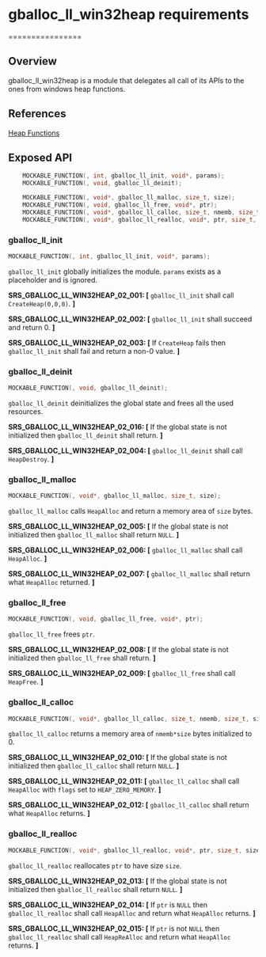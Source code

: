 # gballoc_ll_win32heap requirements
================

## Overview

gballoc_ll_win32heap is a module that delegates all call of its APIs to the ones from windows heap functions.

## References
[Heap Functions](https://docs.microsoft.com/en-us/windows/win32/memory/heap-functions)


## Exposed API

```c
    MOCKABLE_FUNCTION(, int, gballoc_ll_init, void*, params);
    MOCKABLE_FUNCTION(, void, gballoc_ll_deinit);

    MOCKABLE_FUNCTION(, void*, gballoc_ll_malloc, size_t, size);
    MOCKABLE_FUNCTION(, void, gballoc_ll_free, void*, ptr);
    MOCKABLE_FUNCTION(, void*, gballoc_ll_calloc, size_t, nmemb, size_t, size);
    MOCKABLE_FUNCTION(, void*, gballoc_ll_realloc, void*, ptr, size_t, size);
```

### gballoc_ll_init
```c
MOCKABLE_FUNCTION(, int, gballoc_ll_init, void*, params);
```

`gballoc_ll_init` globally initializes the module. `params` exists as a placeholder and is ignored.

**SRS_GBALLOC_LL_WIN32HEAP_02_001: [** `gballoc_ll_init` shall call `CreateHeap(0,0,0)`. **]**

**SRS_GBALLOC_LL_WIN32HEAP_02_002: [** `gballoc_ll_init` shall succeed and return 0. **]**

**SRS_GBALLOC_LL_WIN32HEAP_02_003: [** If `CreateHeap` fails then `gballoc_ll_init` shall fail and return a non-0 value. **]**

### gballoc_ll_deinit
```c
MOCKABLE_FUNCTION(, void, gballoc_ll_deinit);
```

`gballoc_ll_deinit` deinitializes the global state and frees all the used resources.

**SRS_GBALLOC_LL_WIN32HEAP_02_016: [** If the global state is not initialized then `gballoc_ll_deinit` shall return. **]**

**SRS_GBALLOC_LL_WIN32HEAP_02_004: [** `gballoc_ll_deinit` shall call `HeapDestroy`. **]**



### gballoc_ll_malloc
```c
MOCKABLE_FUNCTION(, void*, gballoc_ll_malloc, size_t, size);
```

`gballoc_ll_malloc` calls `HeapAlloc` and return a memory area of `size` bytes.

**SRS_GBALLOC_LL_WIN32HEAP_02_005: [** If the global state is not initialized then `gballoc_ll_malloc` shall return `NULL`. **]**

**SRS_GBALLOC_LL_WIN32HEAP_02_006: [** `gballoc_ll_malloc` shall call `HeapAlloc`. **]**

**SRS_GBALLOC_LL_WIN32HEAP_02_007: [** `gballoc_ll_malloc` shall return what `HeapAlloc` returned. **]**

### gballoc_ll_free
```c
MOCKABLE_FUNCTION(, void, gballoc_ll_free, void*, ptr);
```

`gballoc_ll_free` frees `ptr`.

**SRS_GBALLOC_LL_WIN32HEAP_02_008: [** If the global state is not initialized then `gballoc_ll_free` shall return. **]**

**SRS_GBALLOC_LL_WIN32HEAP_02_009: [** `gballoc_ll_free` shall call `HeapFree`. **]**


### gballoc_ll_calloc
```c
MOCKABLE_FUNCTION(, void*, gballoc_ll_calloc, size_t, nmemb, size_t, size);
```

`gballoc_ll_calloc` returns a memory area of `nmemb*size` bytes initialized to 0.

**SRS_GBALLOC_LL_WIN32HEAP_02_010: [** If the global state is not initialized then `gballoc_ll_calloc` shall return `NULL`. **]**

**SRS_GBALLOC_LL_WIN32HEAP_02_011: [** `gballoc_ll_calloc` shall call `HeapAlloc` with `flags` set to `HEAP_ZERO_MEMORY`. **]**

**SRS_GBALLOC_LL_WIN32HEAP_02_012: [** `gballoc_ll_calloc` shall return what `HeapAlloc` returns. **]**

### gballoc_ll_realloc
```c
MOCKABLE_FUNCTION(, void*, gballoc_ll_realloc, void*, ptr, size_t, size);
```

`gballoc_ll_realloc` reallocates `ptr` to have size `size`.

**SRS_GBALLOC_LL_WIN32HEAP_02_013: [** If the global state is not initialized then `gballoc_ll_realloc` shall return `NULL`. **]**

**SRS_GBALLOC_LL_WIN32HEAP_02_014: [** If `ptr` is `NULL` then `gballoc_ll_realloc` shall call `HeapAlloc` and return what `HeapAlloc` returns. **]**

**SRS_GBALLOC_LL_WIN32HEAP_02_015: [** If `ptr` is not `NULL` then `gballoc_ll_realloc` shall call `HeapReAlloc` and return what `HeapAlloc` returns. **]**








